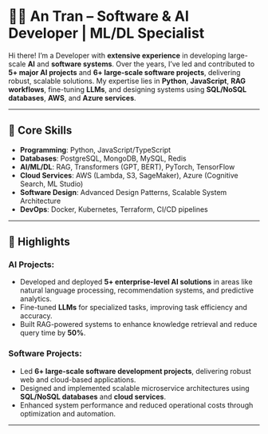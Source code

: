 # 👨‍💻 An Tran – Software & AI Developer | ML/DL Specialist  

Hi there! I’m a Developer with **extensive experience** in developing large-scale **AI** and **software systems**. Over the years, I’ve led and contributed to **5+ major AI projects** and **6+ large-scale software projects**, delivering robust, scalable solutions. My expertise lies in **Python**, **JavaScript**, **RAG workflows**, fine-tuning **LLMs**, and designing systems using **SQL/NoSQL databases**, **AWS**, and **Azure services**.  

---

## 🔧 Core Skills  
- **Programming**: Python, JavaScript/TypeScript  
- **Databases**: PostgreSQL, MongoDB, MySQL, Redis  
- **AI/ML/DL**: RAG, Transformers (GPT, BERT), PyTorch, TensorFlow  
- **Cloud Services**: AWS (Lambda, S3, SageMaker), Azure (Cognitive Search, ML Studio)  
- **Software Design**: Advanced Design Patterns, Scalable System Architecture  
- **DevOps**: Docker, Kubernetes, Terraform, CI/CD pipelines  

---

## 🚀 Highlights  
### AI Projects:  
- Developed and deployed **5+ enterprise-level AI solutions** in areas like natural language processing, recommendation systems, and predictive analytics.  
- Fine-tuned **LLMs** for specialized tasks, improving task efficiency and accuracy.  
- Built RAG-powered systems to enhance knowledge retrieval and reduce query time by **50%**.  

### Software Projects:  
- Led **6+ large-scale software development projects**, delivering robust web and cloud-based applications.  
- Designed and implemented scalable microservice architectures using **SQL/NoSQL databases** and **cloud services**.  
- Enhanced system performance and reduced operational costs through optimization and automation.  

---
